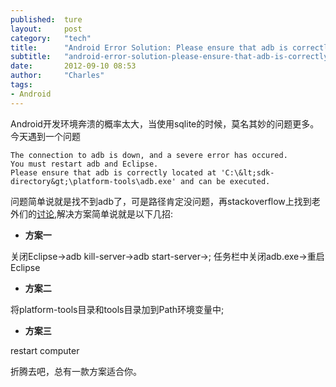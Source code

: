```yaml
---
published:  ture
layout:     post
category:   "tech"
title:      "Android Error Solution: Please ensure that adb is correctly located"
subtitle:   "android-error-solution-please-ensure-that-adb-is-correctly-located"
date:       2012-09-10 08:53
author:     "Charles"
tags:
- Android
---
```


Android开发环境奔溃的概率太大，当使用sqlite的时候，莫名其妙的问题更多。
今天遇到一个问题
~~~
The connection to adb is down, and a severe error has occured. 
You must restart adb and Eclipse. 
Please ensure that adb is correctly located at 'C:\&lt;sdk-directory&gt;\platform-tools\adb.exe' and can be executed.
~~~

问题简单说就是找不到adb了，可是路径肯定没问题，再stackoverflow上找到老外们的[讨论](http://stackoverflow.com/questions/5035456/the-connection-to-adb-is-down-and-a-severe-error-has-occurred),解决方案简单说就是以下几招:

- **方案一**

关闭Eclipse->adb kill-server->adb start-server->;
任务栏中关闭adb.exe->重启Eclipse

- **方案二**

将platform-tools目录和tools目录加到Path环境变量中;

- **方案三**

restart computer

折腾去吧，总有一款方案适合你。